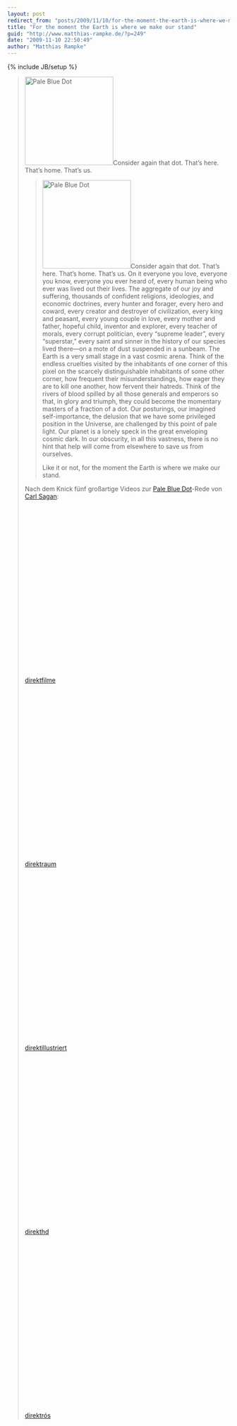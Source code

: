 ```yaml
---
layout: post
redirect_from: "posts/2009/11/10/for-the-moment-the-earth-is-where-we-make-our-stand/"
title: "For the moment the Earth is where we make our stand"
guid: "http://www.matthias-rampke.de/?p=249"
date: "2009-11-10 22:50:49"
author: "Matthias Rampke"
---
```

{% include JB/setup %}

<blockquote><img src="http://www.matthias-rampke.de/wp-content/uploads/2009/11/Pale_Blue_Dot.png" alt="Pale Blue Dot" title="Pale Blue Dot" width="200" class="alignnone size-full wp-image-250"  />Consider again that dot. That&rsquo;s here. That&rsquo;s home. That&rsquo;s us.
<blockquote><img src="http://www.matthias-rampke.de/wp-content/uploads/2009/11/Pale_Blue_Dot.png" alt="Pale Blue Dot" title="Pale Blue Dot" width="200" class="alignnone size-full wp-image-250"  />Consider again that dot. That&rsquo;s here. That&rsquo;s home. That&rsquo;s us.
On it everyone you love, everyone you know, everyone you ever heard of, every human being who ever was lived out their lives.
The aggregate of our joy and suffering, thousands of confident religions, ideologies, and economic doctrines, every hunter and forager, every hero and coward, every creator and destroyer of civilization, every king and peasant, every young couple in love, every mother and father, hopeful child, inventor and explorer, every teacher of morals, every corrupt politician, every &ldquo;supreme leader&rdquo;, every &ldquo;superstar,&rdquo; every saint and sinner in the history of our species lived there&mdash;on a mote of dust suspended in a sunbeam.
The Earth is a very small stage in a vast cosmic arena. Think of the endless cruelties visited by the inhabitants of one corner of this pixel on the scarcely distinguishable inhabitants of some other corner, how frequent their misunderstandings, how eager they are to kill one another, how fervent their hatreds.
Think of the rivers of blood spilled by all those generals and emperors so that, in glory and triumph, they could become the momentary masters of a fraction of a dot.
Our posturings, our imagined self-importance, the delusion that we have some privileged position in the Universe, are challenged by this point of pale light. Our planet is a lonely speck in the great enveloping cosmic dark. In our obscurity, in all this vastness, there is no hint that help will come from elsewhere to save us from ourselves.

Like it or not, for the moment the Earth is where we make our stand.</blockquote>

Nach dem Knick f&uuml;nf gro&szlig;artige Videos zur <a href="http://en.wikipedia.org/wiki/Pale_Blue_Dot">Pale Blue Dot</a>-Rede von <a href="http://en.wikipedia.org/wiki/Carl_Sagan">Carl Sagan</a>:
<!--more-->

<object width="480" height="385"><param name="movie" value="http://www.youtube-nocookie.com/v/2pfwY2TNehw&hl=en&fs=1&"></param><param name="allowFullScreen" value="true"></param><param name="allowscriptaccess" value="always"></param><embed src="http://www.youtube-nocookie.com/v/2pfwY2TNehw&hl=en&fs=1&" type="application/x-shockwave-flash" allowscriptaccess="always" allowfullscreen="true" width="480" height="385"></embed></object><br  /><a href="http://www.youtube.com/watch?v=2pfwY2TNehw">direktfilme</a>

<object width="480" height="385"><param name="movie" value="http://www.youtube-nocookie.com/v/p86BPM1GV8M&hl=en&fs=1&"></param><param name="allowFullScreen" value="true"></param><param name="allowscriptaccess" value="always"></param><embed src="http://www.youtube-nocookie.com/v/p86BPM1GV8M&hl=en&fs=1&" type="application/x-shockwave-flash" allowscriptaccess="always" allowfullscreen="true" width="480" height="385"></embed></object><br  /><a href="http://www.youtube.com/watch?v=p86BPM1GV8M">direktraum</a>

<object width="480" height="385"><param name="movie" value="http://www.youtube-nocookie.com/v/WmMUuR--Qvo&hl=en&fs=1&"></param><param name="allowFullScreen" value="true"></param><param name="allowscriptaccess" value="always"></param><embed src="http://www.youtube-nocookie.com/v/WmMUuR--Qvo&hl=en&fs=1&" type="application/x-shockwave-flash" allowscriptaccess="always" allowfullscreen="true" width="480" height="385"></embed></object><br  /><a href="http://www.youtube.com/watch?v=WmMUuR--Qvo&fmt=18">direktillustriert</a>

<object width="640" height="385"><param name="movie" value="http://www.youtube-nocookie.com/v/1glvZcJg3oE&hl=en&fs=1&hd=1"></param><param name="allowFullScreen" value="true"></param><param name="allowscriptaccess" value="always"></param><embed src="http://www.youtube-nocookie.com/v/1glvZcJg3oE&hl=en&fs=1&hd=1" type="application/x-shockwave-flash" allowscriptaccess="always" allowfullscreen="true" width="640" height="385"></embed></object><br  /><a href="http://www.youtube.com/watch?v=1glvZcJg3oE&fmt=22">direkthd</a>

<object width="480" height="385"><param name="movie" value="http://www.youtube-nocookie.com/v/JNOM7WOGGUw&hl=en&fs=1&"></param><param name="allowFullScreen" value="true"></param><param name="allowscriptaccess" value="always"></param><embed src="http://www.youtube-nocookie.com/v/JNOM7WOGGUw&hl=en&fs=1&" type="application/x-shockwave-flash" allowscriptaccess="always" allowfullscreen="true" width="480" height="385"></embed></object><br  /><a href="http://www.youtube.com/watch?v=JNOM7WOGGUw">direktr&oacute;s</a>

